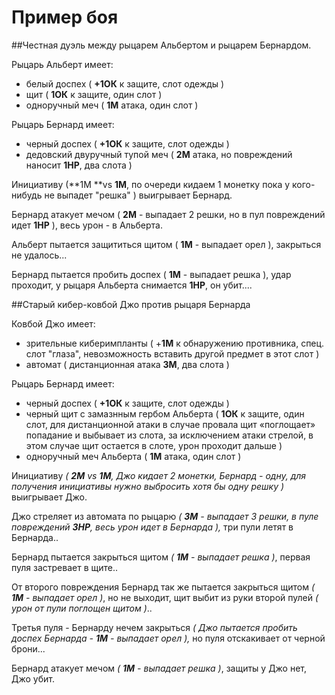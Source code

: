 # Пример боя

##Честная дуэль между рыцарем Альбертом и рыцарем Бернардом.

Рыцарь Альберт имеет:
* белый доспех ( **+1ОК** к защите, слот одежды )
* щит ( **1ОК** к защите, один слот )
* одноручный меч ( **1М** атака, один слот )

Рыцарь Бернард имеет:
* черный доспех ( **+1ОК** к защите, слот одежды )
* дедовский двуручный тупой меч ( **2М** атака, но повреждений наносит **1HP**, два слота )

Инициативу (**1M **vs **1M**, по очереди кидаем 1 монетку пока у кого-нибудь не выпадет "решка" ) выигрывает Бернард.

Бернард атакует мечом ( **2M** - выпадает 2 решки, но в пул повреждений идет **1HP** ), весь урон - в Альберта.

Альберт пытается защититься щитом ( **1M** - выпадает орел ), закрыться не удалось...

Бернард пытается пробить доспех ( **1М** - выпадает решка ), удар проходит, у рыцаря Альберта снимается **1НP**, он убит....

##Старый кибер-ковбой Джо против рыцаря Бернарда

Ковбой Джо имеет:
* зрительные киберимпланты ( +**1M** к обнаружению противника, спец. слот "глаза", невозможность вставить другой предмет в этот слот )
* автомат ( дистанционная атака **3М**, два слота )

Рыцарь Бернард имеет:
* черный доспех ( **+1ОК** к защите, слот одежды )
* черный щит с замазнным гербом Альберта ( **1ОК** к защите, один слот, для дистанционной атаки в случае провала щит «поглощает» попадание и выбывает из слота, за исключением атаки стрелой, в этом случае щит остается в слоте, урон проходит дальше )
* одноручный меч Альберта ( **1М** атака, один слот )

Инициативу *( **2M** vs **1M**, Джо кидает 2 монетки, Бернард - одну, для получения инициативы нужно выбросить хотя бы одну решку )* выигрывает Джо.

Джо стреляет из автомата по рыцарю *( **3M** - выпадает 3 решки, в пуле повреждений **3HP**, весь урон идет в Бернарда ),* три пули летят в Бернарда..

Бернард пытается закрыться щитом *( **1M** - выпадает решка )*, первая пуля застревает в щите..

От второго повреждения Бернард так же пытается закрыться щитом *( **1М** - выпадает орел )*, но не выходит, щит выбит из руки второй пулей *( урон от пули поглощен щитом )*..

Третья пуля - Бернарду нечем закрыться *( Джо пытается пробить доспех Бернарда - **1M** - выпадает орел ),* но пуля отскакивает от черной брони... 

Бернард атакует мечом *( **1М** - выпадает решка )*, защиты у Джо нет, Джо убит.